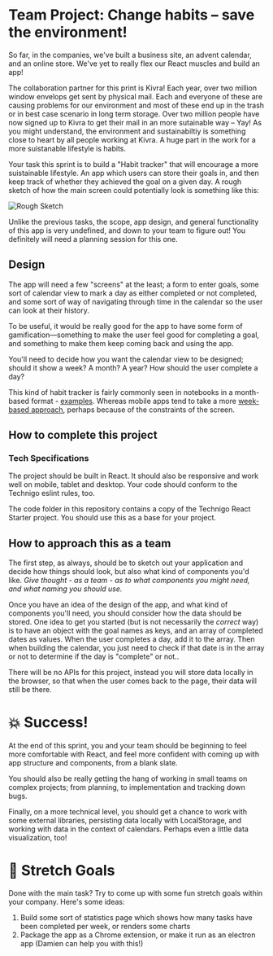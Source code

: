 # Team Project: Change habits – save the environment! 

So far, in the companies, we've built a business site, an advent calendar, and an online store. We've yet to really flex our React muscles and build an app!

The collaboration partner for this print is Kivra! Each year, over two million window envelops get sent by physical mail. Each and everyone of these are causing problems for our environment and most of these end up in the trash or in best case scenario in long term storage. Over two million people have now signed up to Kivra to get their mail in an more sutainable way – Yay! As you might understand, the environment and sustainabiltiy is something close to heart by all people working at Kivra. A huge part in the work for a more suistanable lifestyle is habits. 

Your task this sprint is to build a "Habit tracker" that will encourage a more suistainable lifestyle. An app which users can store their goals in, and then keep track of whether they achieved the goal on a given day. A rough sketch of how the main screen could potentially look is something like this:

![Rough Sketch](https://i.imgur.com/VMMZzDl.png)

Unlike the previous tasks, the scope, app design, and general functionality of this app is very undefined, and down to your team to figure out! You definitely will need a planning session for this one.

## Design

The app will need a few "screens" at the least; a form to enter goals, some sort of calendar view to mark a day as either completed or not completed, and some sort of way of navigating through time in the calendar so the user can look at their history.

To be useful, it would be really good for the app to have some form of gamification—something to make the user feel good for completing a goal, and something to make them keep coming back and using the app.

You'll need to decide how you want the calendar view to be designed; should it show a week? A month? A year? How should the user complete a day?

This kind of habit tracker is fairly commonly seen in notebooks in a month-based format - [examples](https://www.pinterest.se/mikayladiane/bujo-habit-tracker/). Whereas mobile apps tend to take a more [week-based approach](https://www.buzzfeed.com/nicolenguyen/habit-tracking-apps?utm_term=.xvyrga39nv#.ie7OaLmKAz), perhaps because of the constraints of the screen.

## How to complete this project

### Tech Specifications

The project should be built in React. It should also be responsive and work well on mobile, tablet and desktop. Your code should conform to the Technigo eslint rules, too.

The code folder in this repository contains a copy of the Technigo React Starter project. You should use this as a base for your project.

## How to approach this as a team

The first step, as always, should be to sketch out your application and decide how things should look, but also what kind of components you'd like. *Give thought - as a team - as to what components you might need, and what naming you should use.*

Once you have an idea of the design of the app, and what kind of components you'll need, you should consider how the data should be stored. One idea to get you started (but is not necessarily the _correct_ way) is to have an object with the goal names as keys, and an array of completed dates as values. When the user completes a day, add it to the array. Then when building the calendar, you just need to check if that date is in the array or not to determine if the day is "complete" or not..

There will be no APIs for this project, instead you will store data locally in the browser, so that when the user comes back to the page, their data will still be there.

# :boom: Success!

At the end of this sprint, you and your team should be beginning to feel more comfortable with React, and feel more confident with coming up with app structure and components, from a blank slate.

You should also be really getting the hang of working in small teams on complex projects; from planning, to implementation and tracking down bugs.

Finally, on a more technical level, you should get a chance to work with some external libraries, persisting data locally with LocalStorage, and working with data in the context of calendars. Perhaps even a little data visualization, too!

# :runner: Stretch Goals

Done with the main task? Try to come up with some fun stretch goals within your company. Here's some ideas:

1. Build some sort of statistics page which shows how many tasks have been completed per week, or renders some charts
1. Package the app as a Chrome extension, or make it run as an electron app (Damien can help you with this!)
